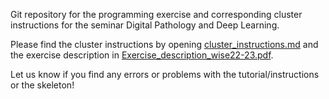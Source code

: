 Git repository for the programming exercise and corresponding cluster instructions for the seminar Digital Pathology and Deep Learning.

Please find the cluster instructions by opening [cluster_instructions.md](cluster_instructions.md) and the exercise description in [Exercise_description_wise22-23.pdf](Exercise_description_wise22-23.pdf).

Let us know if you find any errors or problems with the tutorial/instructions or the skeleton!
